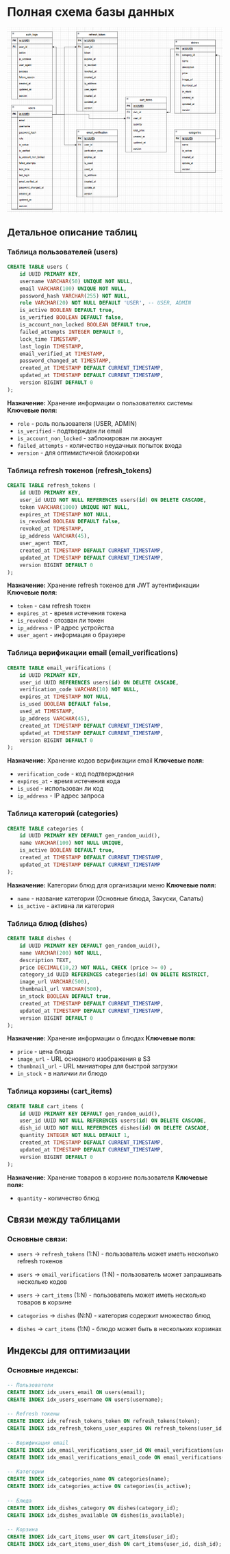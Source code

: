 # Полная схема базы данных

![img.png](img/db_image.png)


## Детальное описание таблиц

### **Таблица пользователей (users)**

```sql
CREATE TABLE users (
    id UUID PRIMARY KEY,
    username VARCHAR(50) UNIQUE NOT NULL,
    email VARCHAR(100) UNIQUE NOT NULL,
    password_hash VARCHAR(255) NOT NULL,
    role VARCHAR(20) NOT NULL DEFAULT 'USER', -- USER, ADMIN
    is_active BOOLEAN DEFAULT true,
    is_verified BOOLEAN DEFAULT false,
    is_account_non_locked BOOLEAN DEFAULT true,
    failed_attempts INTEGER DEFAULT 0,
    lock_time TIMESTAMP,
    last_login TIMESTAMP,
    email_verified_at TIMESTAMP,
    password_changed_at TIMESTAMP,
    created_at TIMESTAMP DEFAULT CURRENT_TIMESTAMP,
    updated_at TIMESTAMP DEFAULT CURRENT_TIMESTAMP,
    version BIGINT DEFAULT 0
);
```

**Назначение:** Хранение информации о пользователях системы
**Ключевые поля:**
- `role` - роль пользователя (USER, ADMIN)
- `is_verified` - подтвержден ли email
- `is_account_non_locked` - заблокирован ли аккаунт
- `failed_attempts` - количество неудачных попыток входа
- `version` - для оптимистичной блокировки

### **Таблица refresh токенов (refresh_tokens)**

```sql
CREATE TABLE refresh_tokens (
    id UUID PRIMARY KEY,
    user_id UUID NOT NULL REFERENCES users(id) ON DELETE CASCADE,
    token VARCHAR(1000) UNIQUE NOT NULL,
    expires_at TIMESTAMP NOT NULL,
    is_revoked BOOLEAN DEFAULT false,
    revoked_at TIMESTAMP,
    ip_address VARCHAR(45),
    user_agent TEXT,
    created_at TIMESTAMP DEFAULT CURRENT_TIMESTAMP,
    updated_at TIMESTAMP DEFAULT CURRENT_TIMESTAMP,
    version BIGINT DEFAULT 0
);
```

**Назначение:** Хранение refresh токенов для JWT аутентификации
**Ключевые поля:**
- `token` - сам refresh токен
- `expires_at` - время истечения токена
- `is_revoked` - отозван ли токен
- `ip_address` - IP адрес устройства
- `user_agent` - информация о браузере

### **Таблица верификации email (email_verifications)**

```sql
CREATE TABLE email_verifications (
    id UUID PRIMARY KEY,
    user_id UUID REFERENCES users(id) ON DELETE CASCADE,
    verification_code VARCHAR(10) NOT NULL,
    expires_at TIMESTAMP NOT NULL,
    is_used BOOLEAN DEFAULT false,
    used_at TIMESTAMP,
    ip_address VARCHAR(45),
    created_at TIMESTAMP DEFAULT CURRENT_TIMESTAMP,
    updated_at TIMESTAMP DEFAULT CURRENT_TIMESTAMP,
    version BIGINT DEFAULT 0
);
```

**Назначение:** Хранение кодов верификации email
**Ключевые поля:**
- `verification_code` - код подтверждения
- `expires_at` - время истечения кода
- `is_used` - использован ли код
- `ip_address` - IP адрес запроса

### **Таблица категорий (categories)**

```sql
CREATE TABLE categories (
    id UUID PRIMARY KEY DEFAULT gen_random_uuid(),
    name VARCHAR(100) NOT NULL UNIQUE,
    is_active BOOLEAN DEFAULT true,
    created_at TIMESTAMP DEFAULT CURRENT_TIMESTAMP,
    updated_at TIMESTAMP DEFAULT CURRENT_TIMESTAMP
);
```

**Назначение:** Категории блюд для организации меню
**Ключевые поля:**
- `name` - название категории (Основные блюда, Закуски, Салаты)
- `is_active` - активна ли категория

### **Таблица блюд (dishes)**

```sql
CREATE TABLE dishes (
    id UUID PRIMARY KEY DEFAULT gen_random_uuid(),
    name VARCHAR(200) NOT NULL,
    description TEXT,
    price DECIMAL(10,2) NOT NULL, CHECK (price >= 0) ,
    category_id UUID REFERENCES categories(id) ON DELETE RESTRICT,
    image_url VARCHAR(500),
    thumbnail_url VARCHAR(500),
    in_stock BOOLEAN DEFAULT true,
    created_at TIMESTAMP DEFAULT CURRENT_TIMESTAMP,
    updated_at TIMESTAMP DEFAULT CURRENT_TIMESTAMP,
    version BIGINT DEFAULT 0
);
```

**Назначение:** Хранение информации о блюдах
**Ключевые поля:**
- `price` - цена блюда
- `image_url` - URL основного изображения в S3
- `thumbnail_url` - URL миниатюры для быстрой загрузки
- `in_stock` - в наличии ли блюдо 

### **Таблица корзины (cart_items)**

```sql
CREATE TABLE cart_items (
    id UUID PRIMARY KEY DEFAULT gen_random_uuid(),
    user_id UUID NOT NULL REFERENCES users(id) ON DELETE CASCADE,
    dish_id UUID NOT NULL REFERENCES dishes(id) ON DELETE CASCADE,
    quantity INTEGER NOT NULL DEFAULT 1,
    created_at TIMESTAMP DEFAULT CURRENT_TIMESTAMP,
    updated_at TIMESTAMP DEFAULT CURRENT_TIMESTAMP,
    version BIGINT DEFAULT 0
);
```

**Назначение:** Хранение товаров в корзине пользователя
**Ключевые поля:**
- `quantity` - количество блюд


## Связи между таблицами

### **Основные связи:**
- `users` → `refresh_tokens` (1:N) - пользователь может иметь несколько refresh токенов
- `users` → `email_verifications` (1:N) - пользователь может запрашивать несколько кодов
- `users` → `cart_items` (1:N) - пользователь может иметь несколько товаров в корзине

- `categories` → `dishes` (N:N) - категория содержит множество блюд
- `dishes` → `cart_items` (1:N) - блюдо может быть в нескольких корзинах

## Индексы для оптимизации

### **Основные индексы:**
```sql
-- Пользователи
CREATE INDEX idx_users_email ON users(email);
CREATE INDEX idx_users_username ON users(username);

-- Refresh токены
CREATE INDEX idx_refresh_tokens_token ON refresh_tokens(token);
CREATE INDEX idx_refresh_tokens_user_expires ON refresh_tokens(user_id, expires_at) WHERE is_revoked = false;

-- Верификация email
CREATE INDEX idx_email_verifications_user_id ON email_verifications(user_id);
CREATE INDEX idx_email_verifications_email_code ON email_verifications(user_id, verification_code) WHERE is_used = false;

-- Категории
CREATE INDEX idx_categories_name ON categories(name);
CREATE INDEX idx_categories_active ON categories(is_active);

-- Блюда
CREATE INDEX idx_dishes_category ON dishes(category_id);
CREATE INDEX idx_dishes_available ON dishes(is_available);

-- Корзина
CREATE INDEX idx_cart_items_user ON cart_items(user_id);
CREATE INDEX idx_cart_items_user_dish ON cart_items(user_id, dish_id);
```